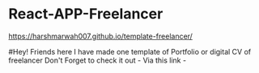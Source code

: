 # React-APP-Freelancer 
https://harshmarwah007.github.io/template-freelancer/

#Hey! Friends here I have made one template of Portfolio or digital CV of freelancer
Don't Forget to check it out - Via this link - 

